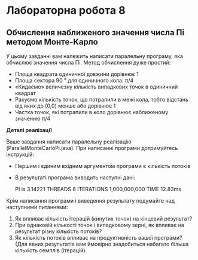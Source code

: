 # Лабораторна робота 8

## Обчислення наближеного значення числа Пі методом Монте-Карло

У цьому завданні вам належить написати паралельну програму, яка обчислює значення числа Пі. Метод обчислення дуже простий:

- Площа квадрата одиничної довжини дорівнює 1
- Площа сектора 90 ° для одиничного кола: π/4 
- «Кидаємо» величезну кількість випадкових точок в одиничний квадрат
- Рахуємо кількість точок, що потрапили в межі кола, тобто відстань від яких до (0,0) менше або дорівнює 1
- Частка точок, які потрапили в коло дорівнює наближеному значенню π/4

**Деталі реалізації**

Ваше завдання написати паралельну реалізацію (ParallelMonteCarloPi.java). При написанні програми дотримуйтесь інструкцій:

- Першим і єдиним вхідним аргументом програми є кількість потоків
- В результаті програма виводить наступні дані:

	PI is 3.14221
	THREADS 8
	ITERATIONS 1,000,000,000 
	TIME 12.83ms

Крім написання програми і виведення результату подумайте над наступними питаннями:

1. Як впливає кількість ітерацій (кинутих точок) на кінцевий результат?
2. При однаковій кількості точок і випадковому зерні, як впливає на результат різну кількість потоків?
3. Як кількість потоків впливає на продуктивність вашої програми? (Для явних результатів вам ймовірно знадобиться набагато більша кількість семплів (ітерацій).

